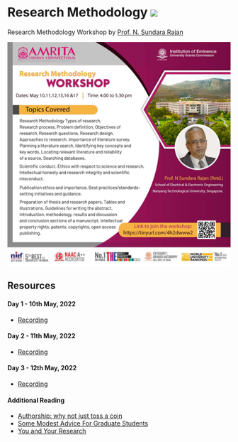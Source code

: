 # Research Methodology ![](https://img.shields.io/badge/-Workshop-orange)

Research Methodology Workshop by [Prof. N. Sundara Rajan]()

<p align="center">
  <img src="Assets/images/Poster.png" width="600" />
</p>  

## Resources

#### **Day 1 - 10th May, 2022**
- [Recording](https://amritavishwavidyapeetham-my.sharepoint.com/:v:/r/personal/r_ramaguru_cb_amrita_edu/Documents/Recordings/Research%20Methodology%20sessions%20by%20Prof.%20N.%20Sundararajan_20220510_103404.mp4?csf=1&web=1&e=OXcHRx)

#### **Day 2 - 11th May, 2022**
- [Recording](https://amritavishwavidyapeetham-my.sharepoint.com/:v:/g/personal/n_prabhu_cb_students_amrita_edu/EVdRETujUV1IjrhqRypNPj4BeIxoMH-fGI9_4C9qH7fuWw)

#### **Day 3 - 12th May, 2022**
- [Recording](https://amritavishwavidyapeetham-my.sharepoint.com/:v:/g/personal/v_bharathkumar_cb_students_amrita_edu/EfnR-iWh0jROplaOidqZ2UcBxfgPPrA7_TOWnTs0XL4K9A)

#### Additional Reading
- [Authorship: why not just toss a coin](Assets/External/Authorship_why_not_just_toss_a_coin.pdf)
- [Some Modest Advice For Graduate Students](Assets/External/Some_Modest_Advice_For_Graduate_Students.pdf)
- [You and Your Research](Assets/External/You_and_Your_Research.pdf)
